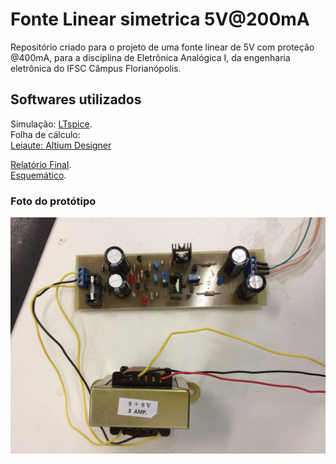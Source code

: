 <h1> Fonte Linear simetrica 5V@200mA </h1>
<p>
Repositório criado para o projeto de uma fonte linear de 5V com proteção @400mA, para a disciplina de Eletrônica Analógica I, da engenharia eletrônica do IFSC Câmpus Florianópolis.</br>
</P>
<h2> Softwares utilizados </h2>
<p> 
Simulação: <a href="http://www.linear.com/designtools/software/#LTspice">LTspice</a>. </br>   
Folha de cálculo: <a href="http://en.smath.info/view/SMathStudio/summary"SMath studio.</a> </br>   
Leiaute: Altium Designer </br>
</p>
<a href="https://drive.google.com/open?id=0BxyxF7Bi7nLkSndPaWJNY3c0V3M">Relatório Final</a>. <br/> 
<a href="https://drive.google.com/open?id=0BxyxF7Bi7nLkX2ZtME1JWTNiU2s">Esquemático</a>. <br/> 
<h3> Foto do protótipo </h3>
<img alt="Foto do protótipo." src="https://github.com/OgliariNatan/Fonte_Linear_simetrica_5V/blob/master/Fotos/Arquivo_000.jpeg"/>
